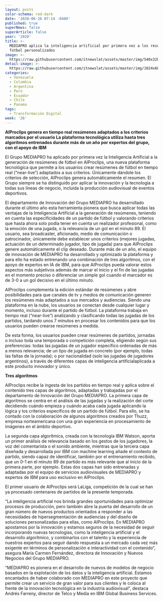 ```yaml
---
layout: posts
color-schema: red-dark
date: '2020-06-26 07:14 -0400'
published: true
superNews: false
superArticle: false
year: '2020'
title: >-
  MEDIAPRO aplica la inteligencia artificial por primera vez a los resúmenes de
  fútbol personalizados
image: >-
  https://raw.githubusercontent.com/itnewslat/assets/master/img/540x320/AIProclips-p.jpg
detail-image: >-
  https://raw.githubusercontent.com/itnewslat/assets/master/img/1024x680/AIProclips-g.jpg
categories:
  - Venezuela
  - Colombia
  - Argentina
  - Perú
  - Ecuador
  - Chile
  - Panama
tags:
  - Transformación Digital
week: '26'
---
```

**AIProclips genera en tiempo real resúmenes adaptados a los criterios marcados por el usuario
La plataforma tecnológica utiliza hasta tres algoritmos entrenados durante más de un año por expertos del grupo, con el apoyo de IBM**

El Grupo MEDIAPRO ha aplicado por primera vez la Inteligencia Artificial a la generación de resúmenes de fútbol en AIProclips, una nueva plataforma tecnológica que permite a los usuarios crear resúmenes de fútbol en tiempo real (“near-live”) adaptados a sus criterios. Únicamente dándole los criterios de selección, AIProclips genera automáticamente el resumen. El Grupo siempre se ha distinguido por aplicar la innovación y la tecnología a todas sus líneas de negocio, incluida la producción audiovisual de eventos deportivos. 

El departamento de Innovación del Grupo MEDIAPRO ha desarrollado durante el último año esta herramienta pionera que busca aplicar todas las ventajas de la Inteligencia Artificial a la generación de resúmenes, teniendo en cuenta las especificidades de un partido de fútbol y valorando criterios que hasta ahora solo podía tener en cuenta un realizador profesional, como la emoción de una jugada, o la relevancia de un gol en el minuto 89. El usuario, sea broadcaster, aficionado, medio de comunicación o patrocinador, únicamente debe establecer unos criterios (mejores jugadas, actuación de un determinado jugador, tipo de jugada) para que AIProclips genere automáticamente el clip deseado. Durante más de un año, el equipo de innovación de MEDIAPRO ha desarrollado y optimizado la plataforma y para ello ha estado entrenando una combinación de tres algoritmos, con el apoyo de expertos en IA de IBM, para que AIProclips pueda valorar estos aspectos más subjetivos además de marcar el inicio y el fin de las jugadas en el momento preciso o diferenciar un simple gol cuando el marcador es de 3-0 a un gol decisivo en el último minuto.

AIProclips complementa la edición estándar de resúmenes y abre posibilidades para que canales de tv y medios de comunicación generen los resúmenes más adaptados a sus mercados y audiencias. Siendo una plataforma en la nube, los usuarios se conectan desde cualquier lugar y momento, incluso durante el partido de fútbol. La plataforma trabaja en tiempo real (“near-live”) analizando y clasificando todas las jugadas de los partidos, tardando unos 7 minutos en procesar los contenidos para que los usuarios pueden crearse resúmenes a medida.

De esta forma, los usuarios pueden crear resúmenes de partidos, jornadas o incluso toda una temporada o competición completa, eligiendo según sus preferencias: todas las jugadas de un jugador específico ordenadas de más a menos relevancia; de un tipo de jugada en concreto (por ejemplo, todas las faltas de la jornada); o por nacionalidad (solo las jugadas de jugadores argentinos), a través de diferentes capas de inteligencia artificialaplicada a este producto innovador y único.

**Tres algoritmos**

AIProclips recibe la ingesta de los partidos en tiempo real y aplica sobre el contenido tres capas de algoritmos, adaptadas y trabajadas por el departamento de Innovación del Grupo MEDIAPRO. La primera capa de algoritmos se centra en el análisis de las jugadas y la realización del corte decidiendo cuándo empieza y cuándo acaba cada jugada aplicando la lógica y los criterios específicos de un partido de fútbol. Para ello, se ha contado con la colaboración de algunos algoritmos creados por Thuzz, empresa norteamericana con una gran experiencia en procesamiento de imágenes en el ámbito deportivo.

La segunda capa algorítmica, creada con la tecnología IBM Watson, aporta un primer análisis de relevancia basado en los gestos de los jugadores, la voz del comentarista o el sonido ambiente, mientras que la tercera capa diseñada y desarrollada por IBM con machine learning añade el contexto de partido, siendo capaz de identificar, también por el entrenamiento recibido, que un 0-1 en el minuto 89 de partido es más relevante que al inicio de la primera parte, por ejemplo. Estas dos capas han sido entrenadas y adaptadas por el equipo de servicios audiovisuales de MEDIAPRO y expertos de IBM para uso exclusivo en AIProclips.

El primer usuario de AIProclips será LaLiga, competición de la cual se han ya procesado centenares de partidos de la presente temporada.

“La inteligencia artificial nos brinda grandes oportunidades para optimizar procesos de producción, pero también abre la puerta del desarrollo de un gran número de nuevos productos orientados a responder a las necesidades de hipersegmentación de audiencias y del diseño de soluciones personalizadas para ellas, como AIProclips. En MEDIAPRO apostamos por la innovación y estamos seguros de la necesidad de seguir incorporando nuevas tecnologías, como la inteligencia artificial y el desarrollo algorítmico, y combinarlos con el talento y la experiencia de nuestros expertos para seguir dando respuesta a un mercado cada vez más exigente en términos de personalización e interactividad con el contenido”, asegura María Carmen Fernández, directora de Innovación y Nuevos Negocios del Grupo MEDIAPRO.

“MEDIAPRO es pionera en el desarrollo de nuevos de modelos de negocio basados en la explotación de los datos y la inteligencia artificial. Estamos encantados de haber colaborado con MEDIAPRO en este proyecto que permite crear un servicio de gran valor para sus clientes y le coloca al frente de la innovación tecnológica en la industria audiovisual”, destaca Andrés Farreny, director de Telco y Media en IBM Global Business Services.
